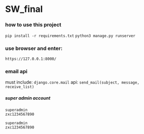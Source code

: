 # SW_final
### how to use this project
`pip install -r requirements.txt`
`python3 manage.py runserver`
### use browser and enter:
`https://127.0.0.1:8000/`

### email api
must include:
`django.core.mail`
api:
`send_mail(subject, message, receive_list)`
##### super admin account
```
superadmin
zxc1234567890
```
```
superadmin
zxc1234567890
```
